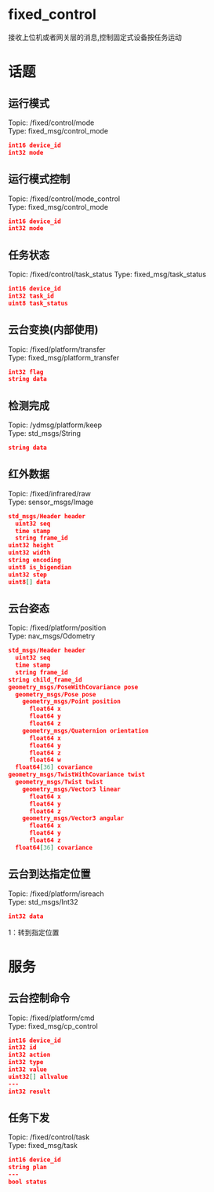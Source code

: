<!--
 * @Descripttion: 
 * @version: 
 * @Author: li
 * @Date: 2021-05-12 16:14:16
 * @LastEditors: li
 * @LastEditTime: 2021-05-12 18:18:01
-->
# fixed_control
接收上位机或者网关层的消息,控制固定式设备按任务运动      
#  话题
##  运行模式
Topic: /fixed/control/mode  
Type: fixed_msg/control_mode  
```json
int16 device_id
int32 mode
```
##  运行模式控制
Topic: /fixed/control/mode_control  
Type: fixed_msg/control_mode  
```json
int16 device_id
int32 mode
```
##  任务状态
Topic: /fixed/control/task_status 
Type: fixed_msg/task_status    
```json
int16 device_id
int32 task_id
uint8 task_status
```
##  云台变换(内部使用)
Topic: /fixed/platform/transfer  
Type: fixed_msg/platform_transfer  
```json
int32 flag
string data
```
##  检测完成
Topic: /ydmsg/platform/keep  
Type: std_msgs/String  
```json
string data
```
##  红外数据
Topic: /fixed/infrared/raw  
Type: sensor_msgs/Image  
```json
std_msgs/Header header
  uint32 seq
  time stamp
  string frame_id
uint32 height
uint32 width
string encoding
uint8 is_bigendian
uint32 step
uint8[] data
```
##  云台姿态
Topic: /fixed/platform/position  
Type:  nav_msgs/Odometry  
```json
std_msgs/Header header
  uint32 seq
  time stamp
  string frame_id
string child_frame_id
geometry_msgs/PoseWithCovariance pose
  geometry_msgs/Pose pose
    geometry_msgs/Point position
      float64 x
      float64 y
      float64 z
    geometry_msgs/Quaternion orientation
      float64 x
      float64 y
      float64 z
      float64 w
  float64[36] covariance
geometry_msgs/TwistWithCovariance twist
  geometry_msgs/Twist twist
    geometry_msgs/Vector3 linear
      float64 x
      float64 y
      float64 z
    geometry_msgs/Vector3 angular
      float64 x
      float64 y
      float64 z
  float64[36] covariance
```
##  云台到达指定位置
Topic: /fixed/platform/isreach  
Type: std_msgs/Int32  
```json
int32 data
```
1：转到指定位置

#  服务
##  云台控制命令
Topic: /fixed/platform/cmd  
Type: fixed_msg/cp_control  
```json
int16 device_id
int32 id
int32 action
int32 type
int32 value
uint32[] allvalue
---
int32 result
```
##  任务下发
Topic: /fixed/control/task  
Type: fixed_msg/task    
```json
int16 device_id
string plan
---
bool status
```
